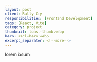 ```yaml
---
layout: post
client: Rally Cry
responsibilities: [Frontend Development]
tags: [React, Vite]
category: project
thumbnail: toast-thumb.webp
hero: nacl-hero.webp
excerpt_separator: <!--more-->
---
```


lorem ipsum
